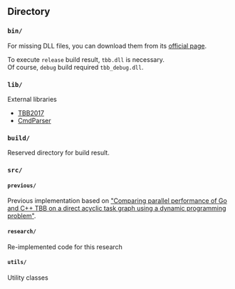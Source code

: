 ## Directory
### `bin/`
For missing DLL files, you can download them from its [official page](https://www.threadingbuildingblocks.org/).

To execute `release` build result, `tbb.dll` is necessary.   
Of course, `debug` build required `tbb_debug.dll`. 

### `lib/`
External libraries
  - [TBB2017](https://github.com/01org/tbb)
  - [CmdParser](https://github.com/FlorianRappl/CmdParser)

### `build/`
Reserved directory for build result.

### `src/`
#### `previous/`
Previous implementation based on ["Comparing parallel performance of Go and C++ TBB on a direct acyclic task graph using a dynamic programming problem"](http://dl.acm.org/citation.cfm?id=2184575&dl=ACM&coll=DL&CFID=748048953&CFTOKEN=40164739).

#### `research/`
Re-implemented code for this research

#### `utils/`
Utility classes
